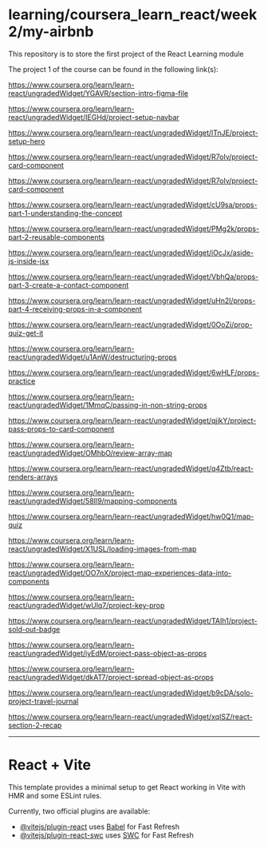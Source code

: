 # learning/coursera_learn_react/week2/my-airbnb
This repository is to store the first project of the React Learning module

The project 1 of the course can be found in the following link(s): 

https://www.coursera.org/learn/learn-react/ungradedWidget/YGAVR/section-intro-figma-file

https://www.coursera.org/learn/learn-react/ungradedWidget/IEGHd/project-setup-navbar

https://www.coursera.org/learn/learn-react/ungradedWidget/lTnJE/project-setup-hero

https://www.coursera.org/learn/learn-react/ungradedWidget/R7oIv/project-card-component

https://www.coursera.org/learn/learn-react/ungradedWidget/R7oIv/project-card-component

https://www.coursera.org/learn/learn-react/ungradedWidget/cU9sa/props-part-1-understanding-the-concept

https://www.coursera.org/learn/learn-react/ungradedWidget/PMg2k/props-part-2-reusable-components

https://www.coursera.org/learn/learn-react/ungradedWidget/iOcJx/aside-js-inside-jsx

https://www.coursera.org/learn/learn-react/ungradedWidget/VbhQa/props-part-3-create-a-contact-component

https://www.coursera.org/learn/learn-react/ungradedWidget/uHn2l/props-part-4-receiving-props-in-a-component

https://www.coursera.org/learn/learn-react/ungradedWidget/0OoZi/prop-quiz-get-it

https://www.coursera.org/learn/learn-react/ungradedWidget/u1AnW/destructuring-props

https://www.coursera.org/learn/learn-react/ungradedWidget/6wHLF/props-practice

https://www.coursera.org/learn/learn-react/ungradedWidget/1MmqC/passing-in-non-string-props

https://www.coursera.org/learn/learn-react/ungradedWidget/qjjkY/project-pass-props-to-card-component

https://www.coursera.org/learn/learn-react/ungradedWidget/OMhbO/review-array-map

https://www.coursera.org/learn/learn-react/ungradedWidget/q4Ztb/react-renders-arrays

https://www.coursera.org/learn/learn-react/ungradedWidget/58Il9/mapping-components

https://www.coursera.org/learn/learn-react/ungradedWidget/hw0Q1/map-quiz

https://www.coursera.org/learn/learn-react/ungradedWidget/X1USL/loading-images-from-map

https://www.coursera.org/learn/learn-react/ungradedWidget/OO7nX/project-map-experiences-data-into-components

https://www.coursera.org/learn/learn-react/ungradedWidget/wUlq7/project-key-prop

https://www.coursera.org/learn/learn-react/ungradedWidget/TAIh1/project-sold-out-badge

https://www.coursera.org/learn/learn-react/ungradedWidget/iyEdM/project-pass-object-as-props

https://www.coursera.org/learn/learn-react/ungradedWidget/dkAT7/project-spread-object-as-props

https://www.coursera.org/learn/learn-react/ungradedWidget/b9cDA/solo-project-travel-journal

https://www.coursera.org/learn/learn-react/ungradedWidget/xqISZ/react-section-2-recap


-------------------------------------------------------------------------------------------------------------

# React + Vite

This template provides a minimal setup to get React working in Vite with HMR and some ESLint rules.

Currently, two official plugins are available:

- [@vitejs/plugin-react](https://github.com/vitejs/vite-plugin-react/blob/main/packages/plugin-react/README.md) uses [Babel](https://babeljs.io/) for Fast Refresh
- [@vitejs/plugin-react-swc](https://github.com/vitejs/vite-plugin-react-swc) uses [SWC](https://swc.rs/) for Fast Refresh
